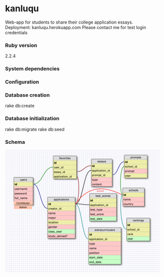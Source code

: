 # kanluqu
Web-app for students to share their college application essays.
Deployment: kanluqu.herokuapp.com
Please contact me for test login credentials

### Ruby version
2.2.4

### System dependencies

### Configuration

### Database creation
rake db:create

### Database initialization
rake db:migrate
rake db:seed

### Schema
<img src="https://github.com/supermikol/kanluqu/blob/master/schema.png" width="650">
